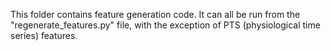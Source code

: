 This folder contains feature generation code. It can all be run from the "regenerate_features.py" file, with the exception of PTS (physiological time series) features. 
